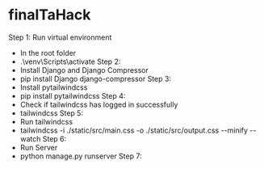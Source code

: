 # finalTaHack
Step 1:
Run virtual environment
- In the root folder
- .\venv\Scripts\activate
Step 2:
- Install Django and Django Compressor
- pip install Django django-compressor
Step 3:
- Install pytailwindcss
- pip install pytailwindcss
Step 4:
- Check if tailwindcss has logged in successfully
- tailwindcss
Step 5:
- Run tailwindcss
- tailwindcss -i ./static/src/main.css -o ./static/src/output.css --minify --watch
Step 6:
- Run Server
- python manage.py runserver
Step 7:

